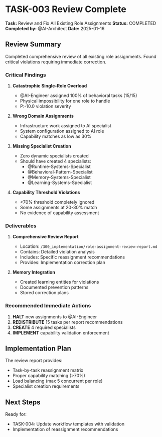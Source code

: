 # TASK-003 Review Complete

**Task:** Review and Fix All Existing Role Assignments
**Status:** COMPLETED
**Completed by:** @AI-Architect
**Date:** 2025-01-16

## Review Summary

Completed comprehensive review of all existing role assignments. Found critical violations requiring immediate correction.

### Critical Findings

1. **Catastrophic Single-Role Overload**
   - @AI-Engineer assigned 100% of behavioral tasks (15/15)
   - Physical impossibility for one role to handle
   - P:-10.0 violation severity

2. **Wrong Domain Assignments**
   - Infrastructure work assigned to AI specialist
   - System configuration assigned to AI role
   - Capability matches as low as 30%

3. **Missing Specialist Creation**
   - Zero dynamic specialists created
   - Should have created 4 specialists:
     - @Runtime-Systems-Specialist
     - @Behavioral-Pattern-Specialist
     - @Memory-Systems-Specialist
     - @Learning-Systems-Specialist

4. **Capability Threshold Violations**
   - <70% threshold completely ignored
   - Some assignments at 20-30% match
   - No evidence of capability assessment

### Deliverables

1. **Comprehensive Review Report**
   - Location: `/300_implementation/role-assignment-review-report.md`
   - Contains: Detailed violation analysis
   - Includes: Specific reassignment recommendations
   - Provides: Implementation correction plan

2. **Memory Integration**
   - Created learning entities for violations
   - Documented prevention patterns
   - Stored correction plans

### Recommended Immediate Actions

1. **HALT** new assignments to @AI-Engineer
2. **REDISTRIBUTE** 15 tasks per report recommendations
3. **CREATE** 4 required specialists
4. **IMPLEMENT** capability validation enforcement

## Implementation Plan

The review report provides:
- Task-by-task reassignment matrix
- Proper capability matching (>70%)
- Load balancing (max 5 concurrent per role)
- Specialist creation requirements

## Next Steps

Ready for:
- TASK-004: Update workflow templates with validation
- Implementation of reassignment recommendations